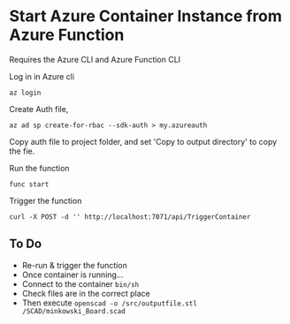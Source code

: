 # Start Azure Container Instance from Azure Function

Requires the Azure CLI and Azure Function CLI

Log in in Azure cli

`az login`

Create Auth file,

`az ad sp create-for-rbac --sdk-auth > my.azureauth`

Copy auth file to project folder, and set 'Copy to output directory' to copy the fie.

Run the function

`func start`

Trigger the function

`curl -X POST -d '' http://localhost:7071/api/TriggerContainer`

## To Do

- Re-run &amp; trigger the function
- Once container is running... 
- Connect to the container `bin/sh`
- Check files are in the correct place
- Then execute `openscad -o /src/outputfile.stl /SCAD/minkowski_Board.scad`
